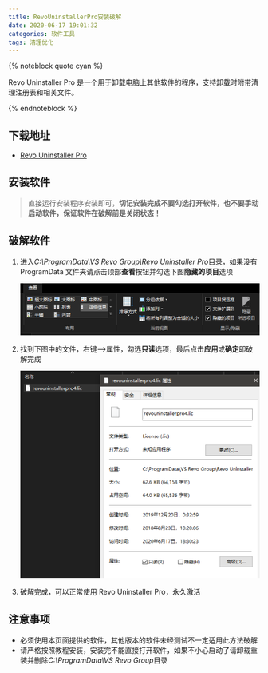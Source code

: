```yaml
---
title: RevoUninstallerPro安装破解
date: 2020-06-17 19:01:32
categories: 软件工具
tags: 清理优化
---
```


{% noteblock quote cyan %}

Revo Uninstaller Pro 是一个用于卸载电脑上其他软件的程序，支持卸载时附带清理注册表和相关文件。

{% endnoteblock %}

<!-- more -->

## 下载地址

-   [Revo Uninstaller Pro](https://acgfate-dl.oss-cn-shanghai.aliyuncs.com/win-software/RevoUninProSetup.exe)

## 安装软件

> 直接运行安装程序安装即可，**切记安装完成不要勾选打开软件，也不要手动启动软件，保证软件在破解前是关闭状态！**

## 破解软件

1. 进入*C:\ProgramData\VS Revo Group\Revo Uninstaller Pro*目录，如果没有 ProgramData 文件夹请点击顶部**查看**按钮并勾选下图**隐藏的项目**选项

    ![](RevoUninstallerPro%E5%AE%89%E8%A3%85%E7%A0%B4%E8%A7%A3/image-20200617191142607.png)

2. 找到下图中的文件，右键-->属性，勾选**只读**选项，最后点击**应用**或**确定**即破解完成

    ![](RevoUninstallerPro%E5%AE%89%E8%A3%85%E7%A0%B4%E8%A7%A3/image-20200617191313815.png)

3. 破解完成，可以正常使用 Revo Uninstaller Pro，永久激活

## 注意事项

-   必须使用本页面提供的软件，其他版本的软件未经测试不一定适用此方法破解
-   请严格按照教程安装，安装完不能直接打开软件，如果不小心启动了请卸载重装并删除*C:\ProgramData\VS Revo Group*目录
